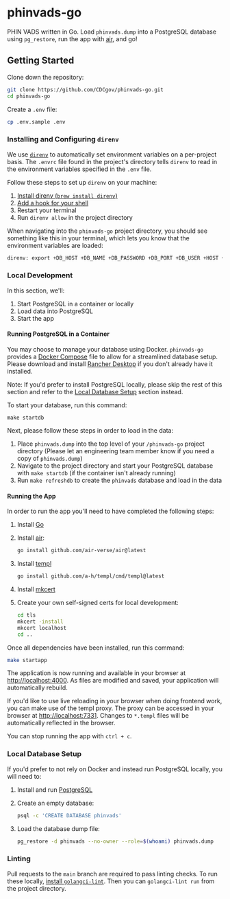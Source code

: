 # phinvads-go

PHIN VADS written in Go. Load `phinvads.dump` into a PostgreSQL database using `pg_restore`, run the app with [air](https://github.com/air-verse/air), and go!

## Getting Started

Clone down the repository:

```bash
git clone https://github.com/CDCgov/phinvads-go.git
cd phinvads-go
```

Create a `.env` file:

```bash
cp .env.sample .env
```

### Installing and Configuring `direnv`

We use [`direnv`](https://direnv.net/) to automatically set environment variables on a per-project basis. The `.envrc` file found in the project's directory tells `direnv` to read in the environment variables specified in the `.env` file.

Follow these steps to set up `direnv` on your machine:

1. [Install direnv (`brew install direnv`)](https://direnv.net/docs/installation.html)
2. [Add a hook for your shell](https://direnv.net/docs/hook.html)
3. Restart your terminal
4. Run `direnv allow` in the project directory

When navigating into the `phinvads-go` project directory, you should see something like this in your terminal, which lets you know that the environment variables are loaded:

```bash
direnv: export +DB_HOST +DB_NAME +DB_PASSWORD +DB_PORT +DB_USER +HOST +PORT
```

### Local Development

In this section, we'll:

1. Start PostgreSQL in a container or locally
2. Load data into PostgreSQL
3. Start the app

#### Running PostgreSQL in a Container

You may choose to manage your database using Docker. `phinvads-go` provides a [Docker Compose](https://docs.docker.com/compose/) file to allow for a streamlined database setup. Please download and install [Rancher Desktop](https://rancherdesktop.io/) if you don't already have it installed.

Note: If you'd prefer to install PostgreSQL locally, please skip the rest of this section and refer to the [Local Database Setup](#local-database-setup) section instead.

To start your database, run this command:

`make startdb`

Next, please follow these steps in order to load in the data:

1. Place `phinvads.dump` into the top level of your `/phinvads-go` project directory (Please let an engineering team member know if you need a copy of `phinvads.dump`)
2. Navigate to the project directory and start your PostgreSQL database with `make startdb` (if the container isn't already running)
3. Run `make refreshdb` to create the `phinvads` database and load in the data

#### Running the App

In order to run the app you'll need to have completed the following steps:

1. Install [Go](https://go.dev/doc/install)
1. Install [air](https://github.com/air-verse/air):

    ```bash
    go install github.com/air-verse/air@latest
    ```

1. Install [templ](https://github.com/a-h/templ)

    ```bash
    go install github.com/a-h/templ/cmd/templ@latest
    ```

1. Install [mkcert](https://github.com/FiloSottile/mkcert)
1. Create your own self-signed certs for local development:  

    ```bash
    cd tls
    mkcert -install
    mkcert localhost
    cd ..
    ```

Once all dependencies have been installed, run this command:

```bash
make startapp
```

The application is now running and available in your browser at [http://localhost:4000](http://localhost:4000/). As files are modified and saved, your application will automatically rebuild.

If you'd like to use live reloading in your browser when doing frontend work, you can make use of the templ proxy. The proxy can be accessed in your browser at [http://localhost:7331](http://localhost:7331). Changes to `*.templ` files will be automatically reflected in the browser.

You can stop running the app with `ctrl + c`.

### Local Database Setup

If you'd prefer to not rely on Docker and instead run PostgreSQL locally, you will need to:

1. Install and run [PostgreSQL](https://www.postgresql.org/download/)
1. Create an empty database:

    ```bash
    psql -c 'CREATE DATABASE phinvads'
    ```

1. Load the database dump file:

    ```bash
    pg_restore -d phinvads --no-owner --role=$(whoami) phinvads.dump
    ```

### Linting

Pull requests to the `main` branch are required to pass linting checks. To run these locally, [install `golangci-lint`](https://golangci-lint.run/welcome/install/#local-installation). Then you can `golangci-lint run` from the project directory.

